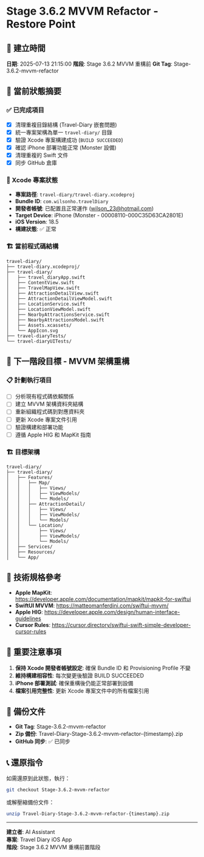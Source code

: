 # Stage 3.6.2 MVVM Refactor - Restore Point

## 📅 建立時間
**日期**: 2025-07-13 21:15:00
**階段**: Stage 3.6.2 MVVM 重構前
**Git Tag**: Stage-3.6.2-mvvm-refactor

## 🎯 當前狀態摘要

### ✅ 已完成項目
- [x] 清理重複目錄結構 (Travel-Diary 嵌套問題)
- [x] 統一專案架構為單一 `travel-diary/` 目錄
- [x] 驗證 Xcode 專案構建成功 (`BUILD SUCCEEDED`)
- [x] 確認 iPhone 部署功能正常 (Monster 設備)
- [x] 清理重複的 Swift 文件
- [x] 同步 GitHub 倉庫

### 📱 Xcode 專案狀態
- **專案路徑**: `travel-diary/travel-diary.xcodeproj`
- **Bundle ID**: `com.wilsonho.travelDiary`
- **開發者帳號**: 已配置且正常運作 (wilson_23@hotmail.com)
- **Target Device**: iPhone (Monster - 00008110-000C35D63CA2801E)
- **iOS Version**: 18.5
- **構建狀態**: ✅ 正常

### 🏗️ 當前程式碼結構
```
travel-diary/
├── travel-diary.xcodeproj/
├── travel-diary/
│   ├── travel_diaryApp.swift
│   ├── ContentView.swift
│   ├── TravelMapView.swift
│   ├── AttractionDetailView.swift
│   ├── AttractionDetailViewModel.swift
│   ├── LocationService.swift
│   ├── LocationViewModel.swift
│   ├── NearbyAttractionsService.swift
│   ├── NearbyAttractionsModel.swift
│   ├── Assets.xcassets/
│   └── AppIcon.svg
├── travel-diaryTests/
└── travel-diaryUITests/
```

## 🎯 下一階段目標 - MVVM 架構重構

### 📋 計劃執行項目
- [ ] 分析現有程式碼依賴關係
- [ ] 建立 MVVM 架構資料夾結構
- [ ] 重新組織程式碼到對應資料夾
- [ ] 更新 Xcode 專案文件引用
- [ ] 驗證構建和部署功能
- [ ] 遵循 Apple HIG 和 MapKit 指南

### 🏗️ 目標架構
```
travel-diary/
├── travel-diary/
│   ├── Features/
│   │   ├── Map/
│   │   │   ├── Views/
│   │   │   ├── ViewModels/
│   │   │   └── Models/
│   │   ├── AttractionDetail/
│   │   │   ├── Views/
│   │   │   ├── ViewModels/
│   │   │   └── Models/
│   │   └── Location/
│   │       ├── Views/
│   │       ├── ViewModels/
│   │       └── Models/
│   ├── Services/
│   ├── Resources/
│   └── App/
```

## 🔧 技術規格參考
- **Apple MapKit**: https://developer.apple.com/documentation/mapkit/mapkit-for-swiftui
- **SwiftUI MVVM**: https://matteomanferdini.com/swiftui-mvvm/
- **Apple HIG**: https://developer.apple.com/design/human-interface-guidelines
- **Cursor Rules**: https://cursor.directory/swiftui-swift-simple-developer-cursor-rules

## 🚨 重要注意事項
1. **保持 Xcode 開發者帳號設定**: 確保 Bundle ID 和 Provisioning Profile 不變
2. **維持構建相容性**: 每次變更後驗證 BUILD SUCCEEDED
3. **iPhone 部署測試**: 確保重構後仍能正常部署到設備
4. **檔案引用完整性**: 更新 Xcode 專案文件中的所有檔案引用

## 💾 備份文件
- **Git Tag**: Stage-3.6.2-mvvm-refactor
- **Zip 備份**: Travel-Diary-Stage-3.6.2-mvvm-refactor-{timestamp}.zip
- **GitHub 同步**: ✅ 已同步

## 📞 還原指令
如需還原到此狀態，執行：
```bash
git checkout Stage-3.6.2-mvvm-refactor
```

或解壓縮備份文件：
```bash
unzip Travel-Diary-Stage-3.6.2-mvvm-refactor-{timestamp}.zip
```

---
**建立者**: AI Assistant  
**專案**: Travel Diary iOS App  
**階段**: Stage 3.6.2 MVVM 重構前置階段 